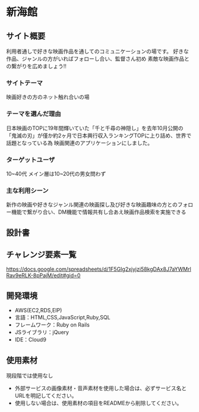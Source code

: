 # 新海館

## サイト概要
利用者通しで好きな映画作品を通してのコミュニケーションの場です。
好きな作品、ジャンルの方がいればフォローし合い、監督さん初め 素敵な映画作品との繋がりを広めましょう!!

### サイトテーマ
映画好きの方のネット触れ合いの場

### テーマを選んだ理由
日本映画のTOPに19年間輝いていた「千と千尋の神隠し」を去年10月公開の「鬼滅の刃」が僅か約2ヶ月で日本興行収入ランキングTOPに上り詰め、世界で話題となっている為 映画関連のアプリケーションにしました。

### ターゲットユーザ
10~40代
メイン層は10~20代の男女問わず

### 主な利用シーン
新作の映画や好きなジャンル関連の映画探し及び好きな映画趣味の方とのフォロー機能で繋がり合い、DM機能で情報共有し合あえ映画作品検索を実施できる

## 設計書

## チャレンジ要素一覧
https://docs.google.com/spreadsheets/d/1F5GIg2xjyjzi58kgDAx8J7aYWMrlRav9eRLK-8pPajM/edit#gid=0

## 開発環境
- AWS(EC2,RDS,EIP)
- 言語：HTML,CSS,JavaScript,Ruby,SQL
- フレームワーク：Ruby on Rails
- JSライブラリ：jQuery
- IDE：Cloud9

## 使用素材
現段階では使用なし
- 外部サービスの画像素材・音声素材を使用した場合は、必ずサービス名とURLを明記してください。
- 使用しない場合は、使用素材の項目をREADMEから削除してください。

